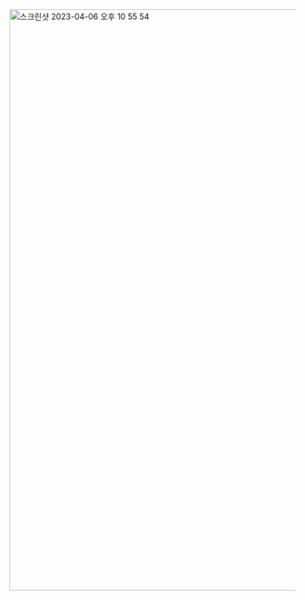 
<img width="1023" alt="스크린샷 2023-04-06 오후 10 55 54" src="https://user-images.githubusercontent.com/85427533/230400321-41fa5fbf-e2b2-4e9f-bb9b-9e0c38c22397.png">

